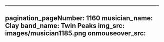 ------
pagination_pageNumber: 1160
musician_name: Clay
band_name: Twin Peaks
img_src: images/musician1185.png
onmouseover_src: 
------